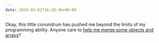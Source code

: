 ```yaml
---
date: 2019-03-01T16:28:46+00:00
---
```

Okay, this little conundrum has pushed me beyond the limits of my programming ability. Anyone care to [help me merge some objects and arrays](https://gist.github.com/paulrobertlloyd/84059cc82d660c34195aa38939f3c075)?
